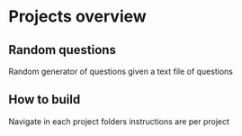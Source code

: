 # Projects overview

## Random questions
 Random generator of questions given a text file of questions
 
## How to build
 Navigate in each project folders instructions are per project